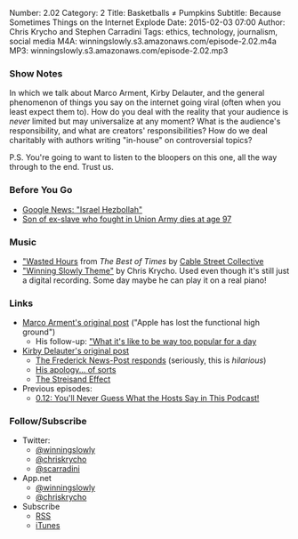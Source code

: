 Number: 2.02
Category: 2
Title: Basketballs ≠ Pumpkins
Subtitle: Because Sometimes Things on the Internet Explode
Date: 2015-02-03 07:00
Author: Chris Krycho and Stephen Carradini
Tags: ethics, technology, journalism, social media
M4A: winningslowly.s3.amazonaws.com/episode-2.02.m4a
MP3: winningslowly.s3.amazonaws.com/episode-2.02.mp3

### Show Notes

In which we talk about Marco Arment, Kirby Delauter, and the general phenomenon of things you say on the internet going viral (often when you least expect them to). How do you deal with the reality that your audience is *never* limited but may universalize at any moment? What is the audience's responsibility, and what are creators' responsibilities? How do we deal charitably with authors writing "in-house" on controversial topics?

P.S. You're going to want to listen to the bloopers on this one, all the way through to the end. Trust us.

### Before You Go

- [Google News: "Israel Hezbollah"](https://encrypted.google.com/search?hl=en&q=israel%20hezbollah#q=israel+hezbollah&hl=en&tbm=nws)
- [Son of ex-slave who fought in Union Army dies at age 97](http://cir.ca/news/children-of-former-slaves)

### Music

- ["Wasted Hours](https://soundcloud.com/cablestreetcollective/wasted-hours) from _The Best of Times_ by [Cable Street Collective](http://www.cablestreetcollective.co.uk)
- ["Winning Slowly Theme"](https://soundcloud.com/chriskrycho/winning-slowly) by Chris Krycho. Used even though it's still just a digital recording. Some day maybe he can play it on a real piano!

### Links

- [Marco Arment's original post](http://www.marco.org/2015/01/04/apple-lost-functional-high-ground) ("Apple has lost the functional high ground")
	- His follow-up: ["What it's like to be way too popular for a day](http://www.marco.org/2015/01/05/popular-for-a-day)
- [Kirby Delauter's original post](http://www.washingtonpost.com/news/volokh-conspiracy/wp/2015/01/05/this-post-shamelessly-uses-frederick-county-md-council-member-kirby-delauters-name-without-authorization/)
	- [The Frederick News-Post responds](http://www.fredericknewspost.com/news/politics_and_government/kirby-delauter-kirby-delauter-kirby-delauter/article_da85d6f4-fa3c-524f-bbf6-8e5ddc0d1c0a.html) (seriously, this is *hilarious*)
	- [His apology... of sorts](http://www.washingtonpost.com/news/volokh-conspiracy/wp/2015/01/07/kirby-delauter-apologizes/)
	- [The Streisand Effect](https://en.wikipedia.org/wiki/Streisand_effect)
- Previous episodes:
	- [0.12: You'll Never Guess What the Hosts Say in This Podcast!][0.12]

[0.12]: http://www.winningslowly.org/2014/05/clickbait-headlines/

### Follow/Subscribe

  - Twitter:
      + [@winningslowly](//www.twitter.com/winningslowly)
      + [@chriskrycho](//www.twitter.com/chriskrycho)
      + [@scarradini](//www.twitter.com/scarradini)
  - App.net
      + [@winningslowly](//alpha.app.net/winningslowly)
      + [@chriskrycho](//alpha.app.net/chriskrycho)
  - Subscribe
      + [RSS](//www.winningslowly.org/feed.xml)
      + [iTunes](//itunes.apple.com/us/podcast/winning-slowly/id807603957?mt=2)

